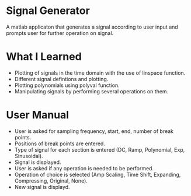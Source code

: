 # Signal Generator

A matlab applicaton that generates a signal according to user input and prompts user for further operation on signal.

# What I Learned

* Plotting of signals in the time domain with the use of linspace function.
* Different signal defintions and plotting.
* Plotting polynomials using polyval function.
* Manipulating signals by performing several operations on them.

# User Manual

* User is asked for sampling frequency, start, end, number of break points.
* Positions of break points are entered.
* Type of signal for each section is entered (DC, Ramp, Polynomial, Exp, Sinusoidal).
* Signal is displayed.
* User is asked if any operation is needed to be performed.
* Operation of choice is selected (Amp Scaling, Time Shift, Expanding, Compressing, Original, None).
* New signal is displayd.
